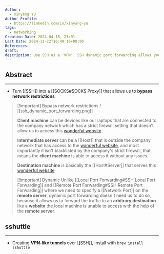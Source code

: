 ```yaml
---
Author:
  - Xinyang YU
Author Profile:
  - https://linkedin.com/in/xinyang-yu
tags:
  - networking
Creation Date: 2024-04-18, 23:01
Last Date: 2024-11-22T16:40:16+08:00
References: 
draft: 
description: Use SSH as a 'VPN'. SSH dynamic port forwarding allows you to bypass network restrictions by turning an SSH server into a SOCKS proxy. This lets your client machine access websites or services through an intermediate server, even if they are blocked by your local network firewall.
---
```

## Abstract
---
- Turn [[SSH]] into a [[SOCKS#SOCKS Proxy]] that allows us to **bypass network restrictions**


 
>[!important] Bypass network restrictions
> ![[ssh_dynamic_port_forwarding.png]]
> 
> **Client machine** can be devices like our laptops that are connected to the company network which has a strict firewall setting that doesn't allow us to access this [wonderful website](https://notes.yxy.ninja).
> 
> **Intermediate server** can be a [[Host]] that is outside the company network that has access to the [wonderful website](https://notes.yxy.ninja), and most importantly it isn't blacklisted by the company's strict firewall, that means the **client machine** is able to access it without any issues.
> 
> **Destination machine** is basically the [[Host#Server]] that serves this [wonderful website](https://notes.yxy.ninja)

>[!important] Dynamic
> Unlike [[Local Port Forwarding#SSH Local Port Forwarding]] and [[Remote Port Forwarding#SSH Remote Port Forwarding]] where we need to specify a [[Network Port]] on the **remote server**, dynamic port forwarding doesn't need us to do so, because it allows us to forward the traffic to an **arbitrary destination** like a **website** the local machine is unable to access with the help of the **remote server**.
## sshuttle
---
- Creating **VPN-like tunnels** over [[SSH]], install with `brew install sshuttle`

